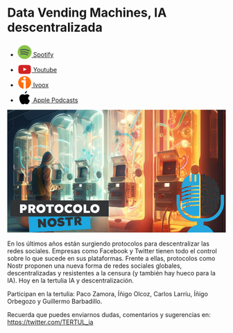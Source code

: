 # Data Vending Machines, IA descentralizada

- [<img src="../../../res/spotify-icon-256.webp" alt="spotify_logo" width="32" style="position: relative; top: 5px;"> Spotify](https://open.spotify.com/episode/0KNsL3aNNCotdacspRch3I?si=qG68_fxrRcefQlAwXc5KIA)
- [<img src="../../../res/youtube-icon-256.png" alt="youtube_logo" width="32" style="position: relative; top: 10px;"> Youtube](https://youtu.be/PJPToE4z-10)
- [<img src="../../../res/ivoox-icon-256.webp" alt="ivoox_logo" width="32" style="position: relative; top: 5px;"> Ivoox](https://go.ivoox.com/rf/138024291)
- [<img src="../../../res/apple-icon-256.webp" alt="apple_logo" width="32" style="position: relative; top: 5px;"> Apple Podcasts](https://podcasts.apple.com/us/podcast/data-vending-machines-ia-descentralizada/id1669083682?i=1000685030222)

![](res/2025-01-22-09-33-01.png)

En los últimos años están surgiendo protocolos para descentralizar las redes sociales. Empresas como Facebook y Twitter
tienen todo el control sobre lo que sucede en sus plataformas. Frente a ellas, protocolos como Nostr proponen una nueva
forma de redes sociales globales, descentralizadas y resistentes a la censura (y también hay hueco para la IA). Hoy en la tertulia IA y descentralización.

Participan en la tertulia: Paco Zamora, Íñigo Olcoz, Carlos Larríu, Íñigo Orbegozo y Guillermo Barbadillo.

Recuerda que puedes enviarnos dudas, comentarios y sugerencias en: <https://twitter.com/TERTUL_ia>